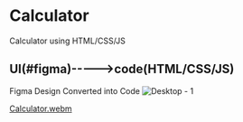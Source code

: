 # Calculator
Calculator using HTML/CSS/JS
## UI(#figma)----->code(HTML/CSS/JS)
Figma Design Converted into Code
![Desktop - 1](https://github.com/karthick12122000/Calculator/assets/103041319/208831d0-4f0b-49db-a6bb-1eb39ac2a745)

[Calculator.webm](https://github.com/karthick12122000/Calculator/assets/103041319/167cf67c-a4b9-4597-b44d-e33ae6d597d4)
